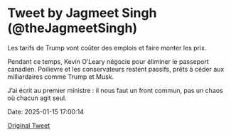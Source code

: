 # Tweet by Jagmeet Singh (@theJagmeetSingh)

Les tarifs de Trump vont coûter des emplois et faire monter les prix.

Pendant ce temps, Kevin O’Leary négocie pour éliminer le passeport canadien. Poilievre et les conservateurs restent passifs, prêts à céder aux milliardaires comme Trump et Musk.

J’ai écrit au premier ministre : il nous faut un front commun, pas un chaos où chacun agit seul.

Date: 2025-01-15 17:00:14

[Original Tweet](https://x.com/theJagmeetSingh/status/1879574324899631460)
